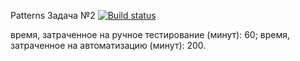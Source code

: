Patterns Задача №2 [![Build status](https://ci.appveyor.com/api/projects/status/lmv8n8o2yt8bicqj/branch/main?svg=true)](https://ci.appveyor.com/project/Oksana017/patterns2/branch/main)

время, затраченное на ручное тестирование (минут): 60;
время, затраченное на автоматизацию (минут): 200.